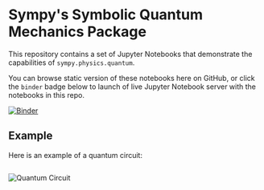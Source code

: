 # Sympy's Symbolic Quantum Mechanics Package

This repository contains a set of Jupyter Notebooks that
demonstrate the capabilities of `sympy.physics.quantum`.

You can browse static version of these notebooks here on GitHub, or click the `binder` badge below to launch of live Jupyter Notebook server with the notebooks in this repo.

[![Binder](https://beta.mybinder.org/badge.svg)](https://beta.mybinder.org/v2/gh/sympy/quantum_notebooks/master)

## Example

Here is an example of a quantum circuit:

```python

```

![Quantum Circuit](images/circuit.png?raw=true)